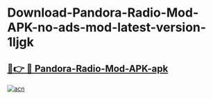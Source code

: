 # Download-Pandora-Radio-Mod-APK-no-ads-mod-latest-version-1ljgk

<h2><a href="https://indoapkmods.web.app?title=Pandora-Radio-Mod-APK">🔗👉 🔴 Pandora-Radio-Mod-APK-apk </a></h2>

[![acn](https://github.com/user-attachments/assets/0f9c940e-d8b0-45ae-aac7-cd30a18b3e1c)](https://indoapkmods.web.app?title=Pandora-Radio-Mod-APK)
